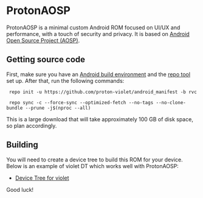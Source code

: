 # ProtonAOSP

ProtonAOSP is a minimal custom Android ROM focused on UI/UX and performance, with a touch of security and privacy. It is based on [Android Open Source Project (AOSP)](https://source.android.com/).

## Getting source code

First, make sure you have an [Android build environment](https://source.android.com/setup/build/initializing) and the [repo tool](https://source.android.com/setup/build/downloading) set up. After that, run the following commands:

```
 repo init -u https://github.com/proton-violet/android_manifest -b rvc
```
```
 repo sync -c --force-sync --optimized-fetch --no-tags --no-clone-bundle --prune -j$(nproc --all)
```

This is a large download that will take approximately 100 GB of disk space, so plan accordingly.

## Building

You will need to create a device tree to build this ROM for your device. Below is an example of violet DT which works well with ProtonAOSP:

- [Device Tree for violet](https://github.com/proton-violet/android_device_xiaomi_violet)

Good luck!

